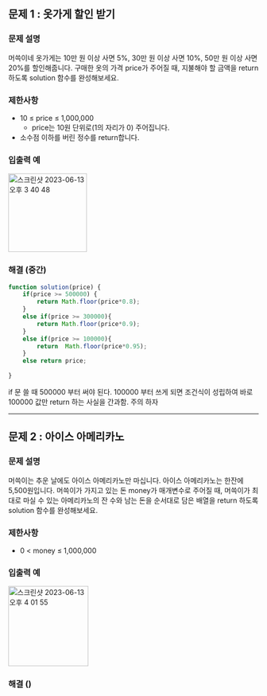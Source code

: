 ## 문제 1 : 옷가게 할인 받기
### 문제 설명
머쓱이네 옷가게는 10만 원 이상 사면 5%, 30만 원 이상 사면 10%, 50만 원 이상 사면 20%를 할인해줍니다.
구매한 옷의 가격 price가 주어질 때, 지불해야 할 금액을 return 하도록 solution 함수를 완성해보세요.

### 제한사항
- 10 ≤ price ≤ 1,000,000
   - price는 10원 단위로(1의 자리가 0) 주어집니다.
- 소수점 이하를 버린 정수를 return합니다.
### 입출력 예
<img width="158" alt="스크린샷 2023-06-13 오후 3 40 48" src="https://github.com/EUN-HA-CHOI/HTML-CSS-JS-Study/assets/97012561/2a1f4053-b763-4408-8c28-8ff765ef8e5d">

### 해결 (중간)
```javascript
function solution(price) {
    if(price >= 500000) {
        return Math.floor(price*0.8);
    }
    else if(price >= 300000){
        return Math.floor(price*0.9);
    }
    else if(price >= 100000){
        return  Math.floor(price*0.95);
    }
    else return price;
  
}
```
if 문 쓸 때 500000 부터 써야 된다. 100000 부터 쓰게 되면 조건식이 성립하여 바로 100000 값만 return 하는 사실을 간과함. 주의 하자

<hr>

## 문제 2 : 아이스 아메리카노 
### 문제 설명
머쓱이는 추운 날에도 아이스 아메리카노만 마십니다. 아이스 아메리카노는 한잔에 5,500원입니다. 머쓱이가 가지고 있는 돈 money가 매개변수로 주어질 때, 머쓱이가 최대로 마실 수 있는 아메리카노의 잔 수와 남는 돈을 순서대로 담은 배열을 return 하도록 solution 함수를 완성해보세요.

### 제한사항
- 0 < money ≤ 1,000,000

### 입출력 예
<img width="161" alt="스크린샷 2023-06-13 오후 4 01 55" src="https://github.com/EUN-HA-CHOI/HTML-CSS-JS-Study/assets/97012561/c778c997-4af5-404b-9fbb-8c4541497e2c">

### 해결 ()
```javascript

```
